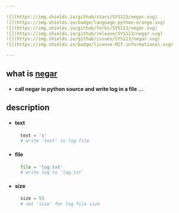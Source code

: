 ```yaml
---

![](https://img.shields.io/github/stars/SYS113/negar.svg)
![](https://img.shields.io/badge/language-python-orange.svg)
![](https://img.shields.io/github/forks/SYS113/negar.svg)
![](https://img.shields.io/github/release/SYS113/negar.svg)
![](https://img.shields.io/github/issues/SYS113/negar.svg)
![](https://img.shields.io/badge/license-MIT-informational.svg)

---
```


## what is <ins>negar</ins>
  + #### call negar in python source and write log in a file</ins> ...<br />

## description
  + #### text
    ```python
      text = 'x' 
      # write 'text' in log file
    ```
  + #### file
    ```python
      file = 'log.txt' 
      # write log to 'log.txt'
    ```
  + #### size
    ```python
      size = 55
      # set 'size' for log file size
    ```



